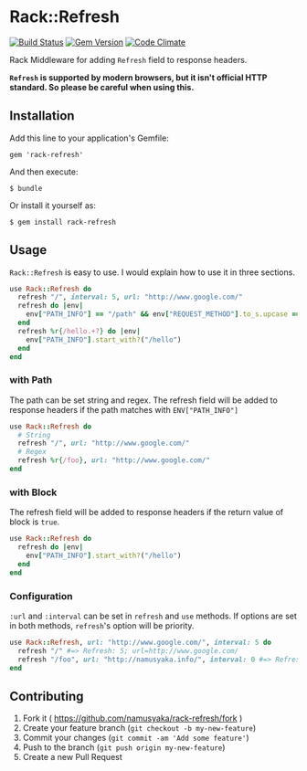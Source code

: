# Rack::Refresh

[![Build Status](https://travis-ci.org/namusyaka/rack-refresh.svg?branch=master)](https://travis-ci.org/namusyaka/rack-refresh)
[![Gem Version](https://badge.fury.io/rb/rack-refresh.svg)](http://badge.fury.io/rb/rack-refresh)
[![Code Climate](https://codeclimate.com/github/namusyaka/rack-refresh/badges/gpa.svg)](https://codeclimate.com/github/namusyaka/rack-refresh)

Rack Middleware for adding `Refresh` field to response headers.

**`Refresh` is supported by modern browsers, but it isn't official HTTP standard.
So please be careful when using this.**

## Installation

Add this line to your application's Gemfile:

    gem 'rack-refresh'

And then execute:

    $ bundle

Or install it yourself as:

    $ gem install rack-refresh

## Usage

`Rack::Refresh` is easy to use.
I would explain how to use it in three sections.

```ruby
use Rack::Refresh do
  refresh "/", interval: 5, url: "http://www.google.com/"
  refresh do |env|
    env["PATH_INFO"] == "/path" && env["REQUEST_METHOD"].to_s.upcase == "GET"
  end
  refresh %r{/hello.+?} do |env|
    env["PATH_INFO"].start_with?("/hello")
  end
end
```

### with Path

The path can be set string and regex.
The refresh field will be added to response headers if the path matches with `ENV["PATH_INFO"]`

```ruby
use Rack::Refresh do
  # String
  refresh "/", url: "http://www.google.com/"
  # Regex
  refresh %r{/foo}, url: "http://www.google.com/"
end
```

### with Block

The refresh field will be added to response headers if the return value of block is `true`.

```ruby
use Rack::Refresh do
  refresh do |env|
    env["PATH_INFO"].start_with?("/hello")
  end
end
```

### Configuration

`:url` and `:interval` can be set in `refresh` and `use` methods.
If options are set in both methods, `refresh`'s option will be priority.

```ruby
use Rack::Refresh, url: "http://www.google.com/", interval: 5 do
  refresh "/" #=> Refresh: 5; url=http://www.google.com/
  refresh "/foo", url: "http://namusyaka.info/", interval: 0 #=> Refresh: 0; url=http://namusyaka.info/
end
```

## Contributing

1. Fork it ( https://github.com/namusyaka/rack-refresh/fork )
2. Create your feature branch (`git checkout -b my-new-feature`)
3. Commit your changes (`git commit -am 'Add some feature'`)
4. Push to the branch (`git push origin my-new-feature`)
5. Create a new Pull Request
